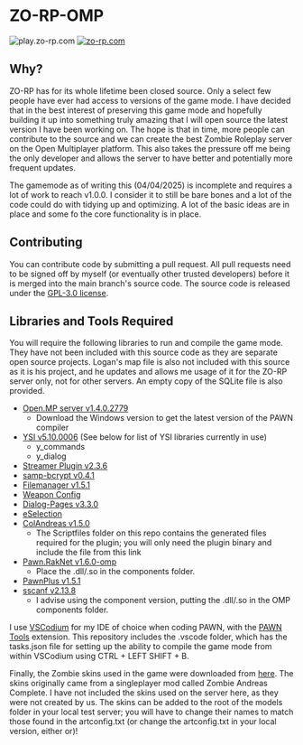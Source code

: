 # ZO-RP-OMP
![play.zo-rp.com](https://img.shields.io/badge/play.zo--rp.com-e01b24.svg?style=for-the-badge) [![zo-rp.com](https://img.shields.io/badge/zo--rp.com-ff7800.svg?style=for-the-badge)](https://zo-rp.com/)

## Why?
ZO-RP has for its whole lifetime been closed source. Only a select few people have ever had access to versions of the game mode. I have decided that in the best interest of preserving this game mode and hopefully building it up into something truly amazing that I will open source the latest version I have been working on. The hope is that in time, more people can contribute to the source and we can create the best Zombie Roleplay server on the Open Multiplayer platform. This also takes the pressure off me being the only developer and allows the server to have better and potentially more frequent updates.

The gamemode as of writing this (04/04/2025) is incomplete and requires a lot of work to reach v1.0.0. I consider it to still be bare bones and a lot of the code could do with tidying up and optimizing. A lot of the basic ideas are in place and some fo the core functionality is in place.

## Contributing
You can contribute code by submitting a pull request. All pull requests need to be signed off by myself (or eventually other trusted developers) before it is merged into the main branch's source code. The source code is released under the [GPL-3.0 license](https://github.com/zombie-outbreak/ZO-RP-OMP/blob/main/LICENSE).

## Libraries and Tools Required
You will require the following libraries to run and compile the game mode. They have not been included with this source code as they are separate open source projects. Logan's map file is also not included with this source as it is his project, and he updates and allows me usage of it for the ZO-RP server only, not for other servers. An empty copy of the SQLite file is also provided.

- [Open.MP server v1.4.0.2779](https://github.com/openmultiplayer/open.mp/releases/tag/v1.4.0.2779)
  - Download the Windows version to get the latest version of the PAWN compiler
- [YSI v5.10.0006](https://github.com/pawn-lang/YSI-Includes/releases/download/v5.10.0006/YSI-Includes.zip) (See below for list of YSI libraries currently in use)
  - y_commands
  - y_dialog
- [Streamer Plugin v2.3.6](https://github.com/samp-incognito/samp-streamer-plugin/releases/tag/v2.9.6)
- [samp-bcrypt v0.4.1](https://github.com/Sreyas-Sreelal/samp-bcrypt/releases/tag/0.4.1)
- [Filemanager v1.5.1](https://github.com/JaTochNietDan/SA-MP-FileManager/releases/tag/1.5.1)
- [Weapon Config](https://github.com/oscar-broman/samp-weapon-config)
- [Dialog-Pages v3.3.0](https://github.com/Nickk888SAMP/Dialog-Pages/releases/tag/3.3.0)
- [eSelection](https://github.com/TommyB123/eSelection/blob/db371eb137dfbf6eacab7c7eea661714fd722bde/eSelection.inc)
- [ColAndreas v1.5.0](https://github.com/Pottus/ColAndreas/releases/tag/1.5.0)
  - The Scriptfiles folder on this repo contains the generated files required for the plugin; you will only need the plugin binary and include the file from this link
- [Pawn.RakNet v1.6.0-omp](https://github.com/katursis/Pawn.RakNet/releases/tag/1.6.0-omp)
  - Place the .dll/.so in the components folder.
- [PawnPlus v1.5.1](https://github.com/IS4Code/PawnPlus/releases/tag/v1.5.1)
- [sscanf v2.13.8](https://github.com/Y-Less/sscanf/releases/tag/v2.13.8)
  - I advise using the component version, putting the .dll/.so in the OMP components folder.

I use [VSCodium](https://vscodium.com/) for my IDE of choice when coding PAWN, with the [PAWN Tools](https://open-vsx.org/extension/southclaws/vscode-pawn) extension. This repository includes the .vscode folder, which has the tasks.json file for setting up the ability to compile the game mode from within VSCodium using CTRL + LEFT SHIFT + B.

Finally, the Zombie skins used in the game were downloaded from [here](https://libertycity.net/files/gta-san-andreas/185232-skiny-zombi-san-andreas.html). The skins originally came from a singleplayer mod called Zombie Andreas Complete. I have not included the skins used on the server here, as they were not created by us. The skins can be added to the root of the models folder in your local test server; you will have to change their names to match those found in the artconfig.txt (or change the artconfig.txt in your local version, either or)!
